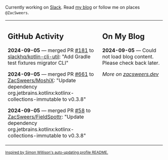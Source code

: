 Currently working on [Slack](https://slack.com/). Read [my blog](https://zacsweers.dev/) or follow me on places `@ZacSweers`.

<table><tr><td valign="top" width="60%">

## GitHub Activity
<!-- githubActivity starts -->
**2024-09-05** — merged PR [#181](https://github.com/slackhq/kotlin-cli-util/pull/181) to [slackhq/kotlin-cli-util](https://github.com/slackhq/kotlin-cli-util): "Add Gradle test fixtures migrator CLI"

**2024-09-05** — merged PR [#661](https://github.com/ZacSweers/MoshiX/pull/661) to [ZacSweers/MoshiX](https://github.com/ZacSweers/MoshiX): "Update dependency org.jetbrains.kotlinx:kotlinx-collections-immutable to v0.3.8"

**2024-09-05** — merged PR [#58](https://github.com/ZacSweers/FieldSpottr/pull/58) to [ZacSweers/FieldSpottr](https://github.com/ZacSweers/FieldSpottr): "Update dependency org.jetbrains.kotlinx:kotlinx-collections-immutable to v0.3.8"
<!-- githubActivity ends -->
</td><td valign="top" width="40%">

## On My Blog
<!-- blog starts -->
**2024-09-05** — Could not load blog content. Please check back later.
<!-- blog ends -->
_More on [zacsweers.dev](https://zacsweers.dev/)_
</td></tr></table>

<sub><a href="https://simonwillison.net/2020/Jul/10/self-updating-profile-readme/">Inspired by Simon Willison's auto-updating profile README.</a></sub>